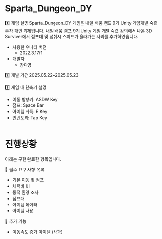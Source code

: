 # Sparta_Dungeon_DY

<table>
1️⃣ 게임 설명
Sparta_Dungeon_DY 게임은 내일 배움 캠프 9기 Unity 게임개발 숙련주차 개인 과제입니다.  내일 배움 캠프 9기 Unity 게임 개발 숙련 강의에서 나온 3D Surviver에서 점프대 및 섭취시 스피드가 올라가는 사과를 추가하였습니다. 

- 사용한 유니티 버전
  - 2022.3.17f1
- 개발자
  - 장다영

2️⃣ 개발 기간
2025.05.22~2025.05.23

3️⃣ 게임 내 단축키 설명
- 이동 방향키: ASDW Key
- 점프: Space Bar
- 아이템 취득: E Key
- 인벤토리: Tap Key
</table>

# 진행상황
아래는 구현 완료한 항목입니다. 

🔽 필수 요구 사항 목록
- 기본 이동 및 점프
- 체력바 UI
- 동적 환경 조사
- 점프대
- 아이템 데이터
- 아이템 사용

🔽 추가 기능
- 이동속도 증가 아이템 (사과)

<table>
  <tr>
